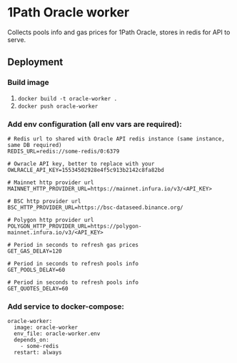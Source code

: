 # 1Path Oracle worker

Collects pools info and gas prices for 1Path Oracle, stores in redis for API to serve.

## Deployment

### Build image

1. `docker build -t oracle-worker .`
2. `docker push oracle-worker`

### Add env configuration (all env vars are required):

```
# Redis url to shared with Oracle API redis instance (same instance, same DB required)
REDIS_URL=redis://some-redis/0:6379

# Owracle API key, better to replace with your
OWLRACLE_API_KEY=15534502928e4f5c913b2142c8fa82bd

# Mainnet http provider url
MAINNET_HTTP_PROVIDER_URL=https://mainnet.infura.io/v3/<API_KEY>

# BSC http provider url
BSC_HTTP_PROVIDER_URL=https://bsc-dataseed.binance.org/

# Polygon http provider url
POLYGON_HTTP_PROVIDER_URL=https://polygon-mainnet.infura.io/v3/<API_KEY>

# Period in seconds to refresh gas prices
GET_GAS_DELAY=120

# Period in seconds to refresh pools info
GET_POOLS_DELAY=60

# Period in seconds to refresh pools info
GET_QUOTES_DELAY=60

```

### Add service to docker-compose:

```
oracle-worker:
  image: oracle-worker
  env_file: oracle-worker.env
  depends_on:
    - some-redis
  restart: always
```
